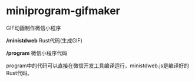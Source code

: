 # miniprogram-gifmaker

GIF动画制作微信小程序

<b>/ministdweb</b> Rust代码(生成GIF)

<b>/program</b> 微信小程序代码


program中的代码可以直接在微信开发工具编译运行，ministdweb.js是编译好的Rust代码。
